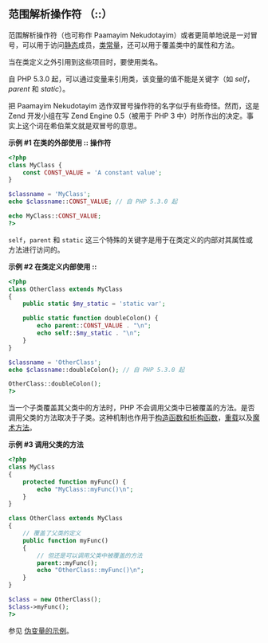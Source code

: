 范围解析操作符 （::）
---------------------

范围解析操作符（也可称作 Paamayim
Nekudotayim）或者更简单地说是一对冒号，可以用于访问<a href="/language/oop5/static.html" class="link">静态</a>成员，<a href="/language/oop5/constants.html" class="link">类常量</a>，还可以用于覆盖类中的属性和方法。

当在类定义之外引用到这些项目时，要使用类名。

自 PHP 5.3.0 起，可以通过变量来引用类，该变量的值不能是关键字（如
*self*，*parent* 和 *static*）。

把 Paamayim Nekudotayim 选作双冒号操作符的名字似乎有些奇怪。然而，这是
Zend 开发小组在写 Zend Engine 0.5（被用于 PHP 3
中）时所作出的决定。事实上这个词在希伯莱文就是双冒号的意思。

**示例 \#1 在类的外部使用 :: 操作符**

``` php
<?php
class MyClass {
    const CONST_VALUE = 'A constant value';
}

$classname = 'MyClass';
echo $classname::CONST_VALUE; // 自 PHP 5.3.0 起

echo MyClass::CONST_VALUE;
?>
```

`self`，`parent` 和 `static`
这三个特殊的关键字是用于在类定义的内部对其属性或方法进行访问的。

**示例 \#2 在类定义内部使用 ::**

``` php
<?php
class OtherClass extends MyClass
{
    public static $my_static = 'static var';

    public static function doubleColon() {
        echo parent::CONST_VALUE . "\n";
        echo self::$my_static . "\n";
    }
}

$classname = 'OtherClass';
echo $classname::doubleColon(); // 自 PHP 5.3.0 起

OtherClass::doubleColon();
?>
```

当一个子类覆盖其父类中的方法时，PHP
不会调用父类中已被覆盖的方法。是否调用父类的方法取决于子类。这种机制也作用于<a href="/language/oop5/decon.html" class="link">构造函数和析构函数</a>，<a href="/language/oop5/overloading.html" class="link">重载</a>以及<a href="/language/oop5/magic.html" class="link">魔术方法</a>。

**示例 \#3 调用父类的方法**

``` php
<?php
class MyClass
{
    protected function myFunc() {
        echo "MyClass::myFunc()\n";
    }
}

class OtherClass extends MyClass
{
    // 覆盖了父类的定义
    public function myFunc()
    {
        // 但还是可以调用父类中被覆盖的方法
        parent::myFunc();
        echo "OtherClass::myFunc()\n";
    }
}

$class = new OtherClass();
$class->myFunc();
?>
```

参见
<a href="/language/oop5/basic.html#language.oop5.basic.class.this" class="link">伪变量的示例</a>。
